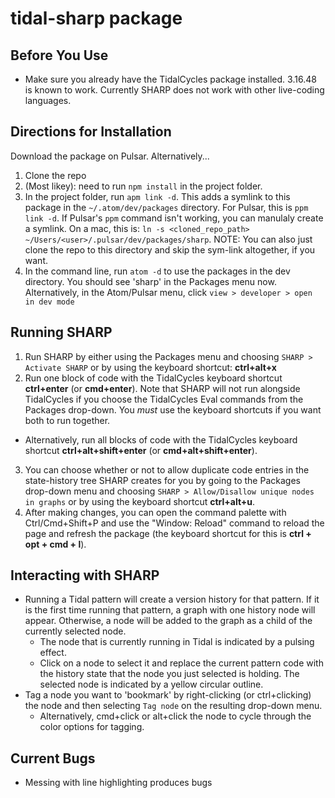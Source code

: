 # tidal-sharp package

## Before You Use
* Make sure you already have the TidalCycles package installed. 3.16.48 is known to work. Currently SHARP does not work with other live-coding languages.

## Directions for Installation

Download the package on Pulsar. Alternatively...

1. Clone the repo
1. (Most likey): need to run `npm install` in the project folder.
1. In the project folder, run `apm link -d`. This adds a symlink to this package
  in the `~/.atom/dev/packages` directory.
  For Pulsar, this is `ppm link -d`. If Pulsar's `ppm` command isn't working, you can
  manulaly create a symlink. On a mac, this is: `ln -s <cloned_repo_path> ~/Users/<user>/.pulsar/dev/packages/sharp`.
  NOTE: You can also just clone the repo to this directory and skip the sym-link altogether, if you want.
1. In the command line, run `atom -d` to use the packages in the dev directory.
   You should see 'sharp' in the Packages menu now.
   Alternatively, in the Atom/Pulsar menu, click `view > developer > open in dev mode`

## Running SHARP
1. Run SHARP by either using the Packages menu and choosing `SHARP > Activate SHARP` or by using the keyboard shortcut: __ctrl+alt+x__
2. Run one block of code with the TidalCycles keyboard shortcut __ctrl+enter__ (or __cmd+enter__). Note that SHARP will not run alongside TidalCycles if you choose the TidalCycles Eval commands from the Packages drop-down. You *must* use the keyboard shortcuts if you want both to run together.
* Alternatively, run all blocks of code with the TidalCycles keyboard shortcut __ctrl+alt+shift+enter__ (or __cmd+alt+shift+enter__).
3. You can choose whether or not to allow duplicate code entries in the state-history tree SHARP creates for you by going to the Packages drop-down menu and choosing `SHARP > Allow/Disallow unique nodes in graphs` or by using the keyboard shortcut __ctrl+alt+u__.
4. After making changes, you can open the command palette with Ctrl/Cmd+Shift+P
   and use the "Window: Reload" command to reload the page and refresh the
   package (the keyboard shortcut for this is __ctrl + opt + cmd + l__).

## Interacting with SHARP
* Running a Tidal pattern will create a version history for that pattern. If it is the first time running that pattern, a graph with one history node will appear. Otherwise, a node will be added to the graph as a child of the currently selected node.
  * The node that is currently running in Tidal is indicated by a pulsing effect.
  * Click on a node to select it and replace the current pattern code with the history state that the node you just selected is holding. The selected node is indicated by a yellow circular outline.
* Tag a node you want to 'bookmark' by right-clicking (or ctrl+clicking) the node and then selecting `Tag node` on the resulting drop-down menu.
  * Alternatively, cmd+click or alt+click the node to cycle through the color options for tagging.

## Current Bugs
* Messing with line highlighting produces bugs
